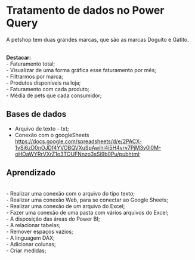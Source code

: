 <H1>Tratamento de dados no Power Query</H1>

<p>A petshop tem duas grandes marcas, que são as marcas Doguito e Gatito.</p><br>
<b>Destacar:</b><br>
    - Faturamento total;<br>
    - Visualizar de uma forma gráfica esse faturamento por mês;<br>
    - Filtrarmos por marca;<br>
    - Produtos disponíveis na loja;<br>
    - Faturamento com cada produto;<br>
    - Média de pets que cada consumidor;<br>
    
<h2>Bases de dados</h2>

- Arquivo de texto - txt;
- Conexão com o googleSheets <https://docs.google.com/spreadsheets/d/e/2PACX-1vSi6zD0nOJDf4YVOBQVXuSpAwihl4i5H4vrv7PjM3y0l0M-oHOaWYRrVXrZ1o3TOUFNnzo3sSi9b0Pu/pubhtml>;


<h2>Aprendizado</h2><br>
    - Realizar uma conexão com o arquivo do tipo texto;<br>
    - Realizar uma conexão Web, para se conectar ao Google Sheets;<br>
    - Realizar uma conexão de um arquivo do Excel;<br>
    - Fazer uma conexão de uma pasta com vários arquivos do Excel;<br>
    - A disposição das áreas do Power BI;<br>
    - A relacionar tabelas;<br>
    - Remover espaços vazios;<br>
    - A linguagem DAX;<br>
    - Adicionar colunas;<br>
    - Criar medidas;<br>
